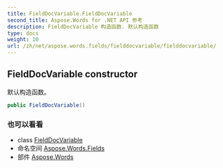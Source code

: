 ```yaml
---
title: FieldDocVariable.FieldDocVariable
second_title: Aspose.Words for .NET API 参考
description: FieldDocVariable 构造函数. 默认构造函数
type: docs
weight: 10
url: /zh/net/aspose.words.fields/fielddocvariable/fielddocvariable/
---
```

## FieldDocVariable constructor

默认构造函数。

```csharp
public FieldDocVariable()
```

### 也可以看看

* class [FieldDocVariable](../)
* 命名空间 [Aspose.Words.Fields](../../fielddocvariable/)
* 部件 [Aspose.Words](../../../)


